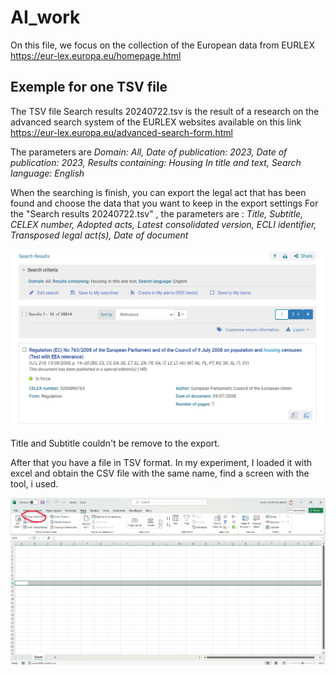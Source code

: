 # AI_work

On this file, we focus on  the collection of the European data from EURLEX  https://eur-lex.europa.eu/homepage.html

## Exemple for one TSV file

The TSV file Search results 20240722.tsv is the result of a research on the advanced search system of the EURLEX websites available on this link https://eur-lex.europa.eu/advanced-search-form.html

The parameters are _Domain: All, Date of publication: 2023, Date of publication: 2023, Results containing: Housing In title and text, Search language: English_

When the searching is finish, you can export the legal act that has been found and choose the data that you want to keep in the export settings 
For the "Search results 20240722.tsv" , the parameters are :
_Title, Subtitle, CELEX number, Adopted acts,	Latest consolidated version,	ECLI identifier,	Transposed legal act(s),	Date of document_

![alt text](images/image.png)

Title and Subtitle couldn't be remove to the export.

After that you have a file in TSV format. In my experiment, I loaded it with excel and obtain the CSV file with the same name, find a screen with the tool, i used.


![alt text](images/first_step_in_excel.png)


